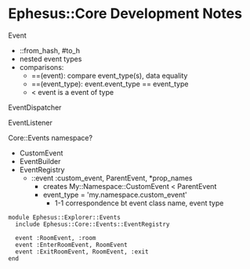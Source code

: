 # Ephesus::Core Development Notes

Event
- ::from_hash, #to_h
- nested event types
- comparisons:
  - ==(event): compare event_type(s), data equality
  - ==(event_type): event.event_type == event_type
  - <  event is a event of type

EventDispatcher

EventListener

Core::Events namespace?
- CustomEvent
- EventBuilder
- EventRegistry
  - ::event :custom_event, ParentEvent, \*prop_names
    - creates My::Namespace::CustomEvent < ParentEvent
    - event_type = 'my.namespace.custom_event'
      - 1-1 correspondence bt event class name, event type

```
module Ephesus::Explorer::Events
  include Ephesus::Core::Events::EventRegistry

  event :RoomEvent, :room
  event :EnterRoomEvent, RoomEvent
  event :ExitRoomEvent, RoomEvent, :exit
end
```
